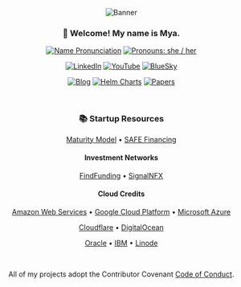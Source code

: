 <div align="center">

![Banner](https://mya.sh/img/banner.png)

### 👋 Welcome! My name is Mya.

[![Name Pronunciation][]](https://www.google.com/search?q=pronunciation+maya)
[![Pronouns: she / her][]](https://pronoun.is/she)

[![LinkedIn][]](https://linkedin.com/in/mjpitz)
[![YouTube][]](https://www.youtube.com/@Ms-Mya-Dev)
[![BlueSky][]](https://bsky.app/profile/mya.sh)

[![Blog][]](https://mya.sh/blog/)
[![Helm Charts][]](https://mya.sh/charts/)
[![Papers][]](https://mya.sh/papers/)

[Name Pronunciation]: https://img.shields.io/badge/Pronunciation%20%F0%9F%94%88-mai·uh-pink?style=for-the-badge&labelColor=silver
[Pronouns: she / her]: https://img.shields.io/badge/Pronouns-she%2Fher-pink?style=for-the-badge&labelColor=silver
[LinkedIn]: https://img.shields.io/badge/-Linked%20In-gray?style=for-the-badge&logo=linkedin
[YouTube]: https://img.shields.io/badge/-youtube-gray?style=for-the-badge&logo=youtube
[BlueSky]: https://img.shields.io/badge/-BlueSky-gray?style=for-the-badge&logo=bluesky
[Blog]: https://img.shields.io/badge/-blog-silver?style=for-the-badge
[Helm Charts]: https://img.shields.io/badge/-helm_charts-silver?style=for-the-badge
[Papers]: https://img.shields.io/badge/-papers-silver?style=for-the-badge

<br/>

### 📚 Startup Resources

[Maturity Model](https://docs.google.com/spreadsheets/d/1uggl4JpiBKqJ0tNpMBYaJ762HNQHmxyBB0QgI1UWCKU) •
[SAFE Financing](https://www.ycombinator.com/documents)

#### Investment Networks

[FindFunding](https://findfunding.vc/) •
[SignalNFX](https://signal.nfx.com/)

#### Cloud Credits

[Amazon Web Services](https://aws.amazon.com/startups) •
[Google Cloud Platform](https://cloud.google.com/startup/apply) •
[Microsoft Azure](https://www.microsoft.com/en-us/startups)

[Cloudflare](https://www.cloudflare.com/forstartups/) •
[DigitalOcean](https://www.digitalocean.com/hatch)

[Oracle](https://www.oracle.com/cloud/oracle-for-startups/) •
[IBM](https://developer.ibm.com/startups/) •
[Linode](https://www.linode.com/linode-for-startups/)

<br/>

All of my projects adopt the Contributor Covenant [Code of Conduct](https://github.com/mjpitz/mjpitz/blob/main/CODE_OF_CONDUCT.md).

<br/>

</div>
